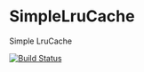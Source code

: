 # SimpleLruCache

Simple LruCache


[![Build Status](https://travis-ci.org/sephiroth74/SimpleLruCache.svg?branch=master)](https://travis-ci.org/sephiroth74/SimpleLruCache)

